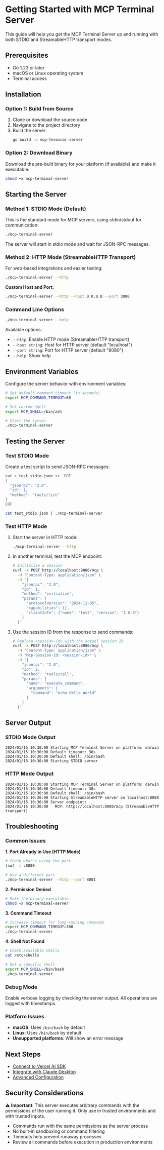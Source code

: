 # Getting Started with MCP Terminal Server

This guide will help you get the MCP Terminal Server up and running with both STDIO and StreamableHTTP transport modes.

## Prerequisites

- Go 1.23 or later
- macOS or Linux operating system
- Terminal access

## Installation

### Option 1: Build from Source

1. Clone or download the source code
2. Navigate to the project directory
3. Build the server:
   ```bash
   go build -o mcp-terminal-server
   ```

### Option 2: Download Binary

Download the pre-built binary for your platform (if available) and make it executable:
```bash
chmod +x mcp-terminal-server
```

## Starting the Server

### Method 1: STDIO Mode (Default)

This is the standard mode for MCP servers, using stdin/stdout for communication:

```bash
./mcp-terminal-server
```

The server will start in stdio mode and wait for JSON-RPC messages.

### Method 2: HTTP Mode (StreamableHTTP Transport)

For web-based integrations and easier testing:

```bash
./mcp-terminal-server --http
```

**Custom Host and Port:**
```bash
./mcp-terminal-server --http --host 0.0.0.0 --port 3000
```

### Command Line Options

```bash
./mcp-terminal-server --help
```

Available options:
- `--http`: Enable HTTP mode (StreamableHTTP transport)
- `--host string`: Host for HTTP server (default "localhost")
- `--port string`: Port for HTTP server (default "8080")
- `--help`: Show help

## Environment Variables

Configure the server behavior with environment variables:

```bash
# Set default command timeout (in seconds)
export MCP_COMMAND_TIMEOUT=60

# Set custom shell
export MCP_SHELL=/bin/zsh

# Start the server
./mcp-terminal-server
```

## Testing the Server

### Test STDIO Mode

Create a test script to send JSON-RPC messages:

```bash
cat > test_stdio.json << 'EOF'
{
  "jsonrpc": "2.0",
  "id": 1,
  "method": "tools/list"
}
EOF

cat test_stdio.json | ./mcp-terminal-server
```

### Test HTTP Mode

1. Start the server in HTTP mode:
   ```bash
   ./mcp-terminal-server --http
   ```

2. In another terminal, test the MCP endpoint:
   ```bash
   # Initialize a session
   curl -X POST http://localhost:8080/mcp \
     -H "Content-Type: application/json" \
     -d '{
       "jsonrpc": "2.0",
       "id": 1,
       "method": "initialize",
       "params": {
         "protocolVersion": "2024-11-05",
         "capabilities": {},
         "clientInfo": {"name": "test", "version": "1.0.0"}
       }
     }'
   ```

3. Use the session ID from the response to send commands:
   ```bash
   # Replace <session-id> with the actual session ID
   curl -X POST http://localhost:8080/mcp \
     -H "Content-Type: application/json" \
     -H "Mcp-Session-Id: <session-id>" \
     -d '{
       "jsonrpc": "2.0",
       "id": 2,
       "method": "tools/call",
       "params": {
         "name": "execute_command",
         "arguments": {
           "command": "echo Hello World"
         }
       }
     }'
   ```

## Server Output

### STDIO Mode Output
```
2024/01/15 10:30:00 Starting MCP Terminal Server on platform: darwin
2024/01/15 10:30:00 Default timeout: 30s
2024/01/15 10:30:00 Default shell: /bin/bash
2024/01/15 10:30:00 Starting STDIO server
```

### HTTP Mode Output
```
2024/01/15 10:30:00 Starting MCP Terminal Server on platform: darwin
2024/01/15 10:30:00 Default timeout: 30s
2024/01/15 10:30:00 Default shell: /bin/bash
2024/01/15 10:30:00 Starting StreamableHTTP server on localhost:8080
2024/01/15 10:30:00 Server endpoint:
2024/01/15 10:30:00   MCP: http://localhost:8080/mcp (StreamableHTTP transport)
```

## Troubleshooting

### Common Issues

**1. Port Already in Use (HTTP Mode)**
```bash
# Check what's using the port
lsof -i :8080

# Use a different port
./mcp-terminal-server --http --port 8081
```

**2. Permission Denied**
```bash
# Make the binary executable
chmod +x mcp-terminal-server
```

**3. Command Timeout**
```bash
# Increase timeout for long-running commands
export MCP_COMMAND_TIMEOUT=300
./mcp-terminal-server
```

**4. Shell Not Found**
```bash
# Check available shells
cat /etc/shells

# Set a specific shell
export MCP_SHELL=/bin/bash
./mcp-terminal-server
```

### Debug Mode

Enable verbose logging by checking the server output. All operations are logged with timestamps.

### Platform Issues

- **macOS**: Uses `/bin/bash` by default
- **Linux**: Uses `/bin/bash` by default
- **Unsupported platforms**: Will show an error message

## Next Steps

- [Connect to Vercel AI SDK](./VERCEL_AI_SDK.md)
- [Integrate with Claude Desktop](./README.md#claude-desktop)
- [Advanced Configuration](./README.md#configuration)

## Security Considerations

⚠️ **Important**: This server executes arbitrary commands with the permissions of the user running it. Only use in trusted environments and with trusted inputs.

- Commands run with the same permissions as the server process
- No built-in sandboxing or command filtering
- Timeouts help prevent runaway processes
- Review all commands before execution in production environments